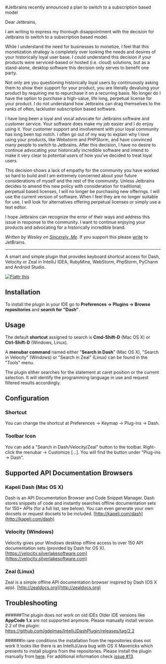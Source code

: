 #Jetbrains recently announced a plan to switch to a subscription based model

Dear Jetbrains,

I am writing to express my thorough disappointment with the decision for Jetbrains to switch to a subscription based model.

While I understand the need for businesses to monetize, I feel that this monetization strategy is completely over looking the needs and desires of your historically loyal user base. I could understand this decision if your products were serviced-based or hosted (i.e. cloud) solutions, but as a stand-alone, desktop software this decision only serves to benefit one party.

Not only are you questioning historically loyal users by continuously asking them to show their support for your product, you are literally devaluing your product by requiring me to repurchase it on a recurring basis. No longer do I have the option to purchase a high-value, life long, perpetual license for your product. I do not understand how Jetbrains can drag themselves to the ranks of often, lackluster subscription based software.

I have long been a loyal and vocal advocate for Jetbrains software and customer service. Your software does make my job easier and I do enjoy using it. Your customer support and involvement with your loyal community has long been top notch. I often go out of my way to explain why I love using your products, like Webstorm and PHPStorm, and have convinced many people to switch to Jetbrains. After this decision, I have no desire to continue advocating your historically incredible software and intend to make it very clear to potential users of how you’ve decided to treat loyal users.

This decision shows a lack of empathy for the community you have worked so hard to build and I am extremely concerned about your future considerations of myself and the rest of the community. Unless Jetbrains decides to amend this new policy with consideration for traditional, perpetual based licenses, I will no longer be purchasing new offerings. I will use the current version of software. When I feel they are no longer suitable for use, I will look for alternatives offering perpetual licenses or simply use a text editor.

I hope Jetbrains can recognize the error of their ways and address this issue in response to the community. I want to continue enjoying your products and advocating for a historically incredible brand.

*Written by Wesley on [Sincerely, Me](https://www.sincerelyme.org/everything-else/jetbrains-subscription-based-model_i50).* If you support this please [write](https://www.sincerelyme.org/everything-else/jetbrains-subscription-based-model_i50) to JetBrains.

---

A smart and simple plugin that provides keyboard shortcut access for Dash, Velocity or Zeal in IntelliJ IDEA, RubyMine, WebStorm, PhpStorm, PyCharm and Android Studio.

[![Flattr this](http://api.flattr.com/button/flattr-badge-large.png)](http://flattr.com/thing/2558535/gdelmasIntelliJDashPlugin-on-GitHub)

## Installation
To install the plugin in your IDE go to **Preferences -> Plugins -> Browse repositories** and **search for "Dash"**.

## Usage
The default **shortcut** assigned to search is **Cmd-Shift-D** (Mac OS X) or **Ctrl-Shift-D** (Windows, Linux). 


A **menubar command** named either "**Search in Dash**" (Mac OS X), "Search in Velocity" (Windows) or "Search in Zeal" (Linux) can be found in the "Tools" menu.


The plugin either searches for the statement at caret position or the current selection. It will identify the programming language in use and request filtered results accordingly.

## Configuration
### Shortcut
You can change the shortcut at Preferences -> Keymap -> Plug-ins -> Dash.

### Toolbar Icon
You can add a "Search in Dash/Velocity/Zeal" button to the toolbar. Right-click the menubar -> Customize […]. You will find the button under "Plug-ins -> Dash".

## Supported API Documentation Browsers
### Kapeli Dash (Mac OS X)
Dash is an API Documentation Browser and Code Snippet Manager. Dash stores snippets of code and instantly searches offline documentation sets for 150+ APIs (for a full list, see below). You can even generate your own docsets or request docsets to be included.
[http://kapeli.com/dash](http://kapeli.com/dash)

### Velocity (Windows)
Velocity gives your Windows desktop offline access to over 150 API documentation sets (provided by Dash for OS X).
[https://velocity.silverlakesoftware.com](https://velocity.silverlakesoftware.com)

### Zeal (Linux)
Zeal is a simple offline API documentation browser inspired by Dash (OS X app).
[http://zealdocs.org](http://zealdocs.org)


## Troubleshooting
######The plugin does not work on old IDEs
Older IDE versions like **AppCode 1.x** are not supported anymore. Please manually install version 2.2 of the plugin: https://github.com/gdelmas/IntelliJDashPlugin/releases/tag/2.2

######In rare conditions the installation from the repositories does not work
It looks like there is an IntelliJ/Java bug with OS X Mavericks which prevents to install plugins from the repositories. Please install the plugin manually from [here](https://github.com/gdelmas/IntelliJDashPlugin/releases). For additional information check [issue #13](https://github.com/gdelmas/IntelliJDashPlugin/issues/13).
